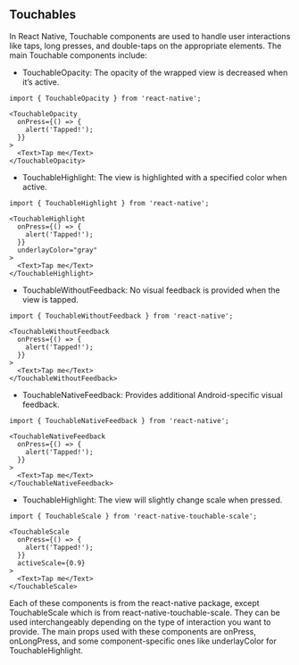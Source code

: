 ## Touchables
In React Native, Touchable components are used to handle user interactions like taps, long presses, and double-taps on the appropriate elements. The main Touchable components include:

- TouchableOpacity: The opacity of the wrapped view is decreased when it’s active.
```
import { TouchableOpacity } from 'react-native';

<TouchableOpacity
  onPress={() => {
    alert('Tapped!');
  }}
>
  <Text>Tap me</Text>
</TouchableOpacity>
```
- TouchableHighlight: The view is highlighted with a specified color when active.
```
import { TouchableHighlight } from 'react-native';

<TouchableHighlight
  onPress={() => {
    alert('Tapped!');
  }}
  underlayColor="gray"
>
  <Text>Tap me</Text>
</TouchableHighlight>
```
- TouchableWithoutFeedback: No visual feedback is provided when the view is tapped.
```
import { TouchableWithoutFeedback } from 'react-native';

<TouchableWithoutFeedback
  onPress={() => {
    alert('Tapped!');
  }}
>
  <Text>Tap me</Text>
</TouchableWithoutFeedback>
```
- TouchableNativeFeedback: Provides additional Android-specific visual feedback.
```
import { TouchableNativeFeedback } from 'react-native';

<TouchableNativeFeedback
  onPress={() => {
    alert('Tapped!');
  }}
>
  <Text>Tap me</Text>
</TouchableNativeFeedback>
```
- TouchableHighlight: The view will slightly change scale when pressed.
```
import { TouchableScale } from 'react-native-touchable-scale';

<TouchableScale
  onPress={() => {
    alert('Tapped!');
  }}
  activeScale={0.9}
>
  <Text>Tap me</Text>
</TouchableScale>
```
Each of these components is from the react-native package, except TouchableScale which is from react-native-touchable-scale. They can be used interchangeably depending on the type of interaction you want to provide. The main props used with these components are onPress, onLongPress, and some component-specific ones like underlayColor for TouchableHighlight.